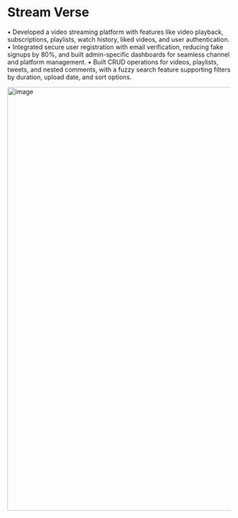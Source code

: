 # Stream Verse
• Developed a video streaming platform with features like video playback, subscriptions, playlists,
watch history, liked videos, and user authentication.
• Integrated secure user registration with email verification, reducing fake signups by 80%, and
built admin-specific dashboards for seamless channel and platform management.
• Built CRUD operations for videos, playlists, tweets, and nested comments, with a fuzzy search
feature supporting filters by duration, upload date, and sort options.

<img width="1362" height="958" alt="image" src="https://github.com/user-attachments/assets/5ed4e9d7-7824-4524-87df-418ec02d7953" />
